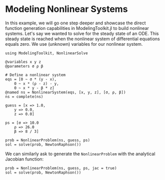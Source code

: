 # Modeling Nonlinear Systems

In this example, we will go one step deeper and showcase the direct function
generation capabilities in ModelingToolkit.jl to build nonlinear systems.
Let's say we wanted to solve for the steady state of an ODE. This steady state
is reached when the nonlinear system of differential equations equals zero.
We use (unknown) variables for our nonlinear system.

```@example nonlinear
using ModelingToolkit, NonlinearSolve

@variables x y z
@parameters σ ρ β

# Define a nonlinear system
eqs = [0 ~ σ * (y - x),
    0 ~ x * (ρ - z) - y,
    0 ~ x * y - β * z]
@named ns = NonlinearSystem(eqs, [x, y, z], [σ, ρ, β])
ns = complete(ns)

guess = [x => 1.0,
    y => 0.0,
    z => 0.0]

ps = [σ => 10.0
    ρ => 26.0
    β => 8 / 3]

prob = NonlinearProblem(ns, guess, ps)
sol = solve(prob, NewtonRaphson())
```

We can similarly ask to generate the `NonlinearProblem` with the analytical
Jacobian function:

```@example nonlinear
prob = NonlinearProblem(ns, guess, ps, jac = true)
sol = solve(prob, NewtonRaphson())
```
